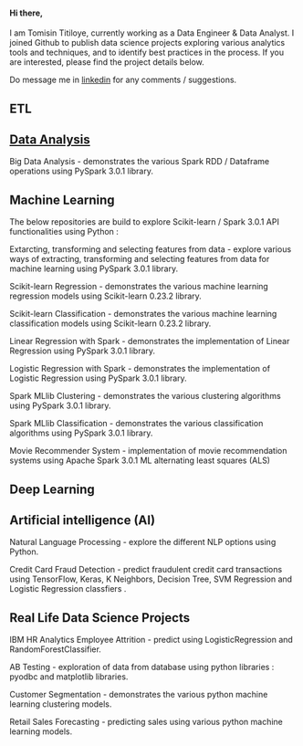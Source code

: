 

<!---
StMorris/StMorris is a ✨ special ✨ repository because its `README.md` (this file) appears on your GitHub profile.
You can click the Preview link to take a look at your changes.
--->


#### Hi there,

I am Tomisin Titiloye, currently working as a Data Engineer & Data Analyst. I joined Github to publish data science projects exploring various analytics tools and techniques, and to identify best practices in the process. If you are interested, please find the project details below.

Do message me in [linkedin](https://www.linkedin.com/in/tomisin-ekundayo-titiloye/) for any comments / suggestions.

## ETL



## [Data Analysis](https://github.com/StMorris/Data-Analysis-with-python)

Big Data Analysis - demonstrates the various Spark RDD / Dataframe operations using PySpark 3.0.1 library.

## Machine Learning

The below repositories are build to explore Scikit-learn / Spark 3.0.1 API functionalities using Python :

Extarcting, transforming and selecting features from data - explore various ways of extracting, transforming and selecting features from data for machine learning using PySpark 3.0.1 library.

Scikit-learn Regression - demonstrates the various machine learning regression models using Scikit-learn 0.23.2 library.

Scikit-learn Classification - demonstrates the various machine learning classification models using Scikit-learn 0.23.2 library.

Linear Regression with Spark - demonstrates the implementation of Linear Regression using PySpark 3.0.1 library.

Logistic Regression with Spark - demonstrates the implementation of Logistic Regression using PySpark 3.0.1 library.

Spark MLlib Clustering - demonstrates the various clustering algorithms using PySpark 3.0.1 library.

Spark MLlib Classification - demonstrates the various classification algorithms using PySpark 3.0.1 library.

Movie Recommender System - implementation of movie recommendation systems using Apache Spark 3.0.1 ML alternating least squares (ALS)


## Deep Learning

## Artificial intelligence (AI)

Natural Language Processing - explore the different NLP options using Python.

Credit Card Fraud Detection - predict fraudulent credit card transactions using TensorFlow, Keras, K Neighbors, Decision Tree, SVM Regression and Logistic Regression classfiers .


## Real Life Data Science Projects

IBM HR Analytics Employee Attrition - predict using LogisticRegression and RandomForestClassifier.

AB Testing - exploration of data from database using python libraries : pyodbc and matplotlib libraries.

Customer Segmentation - demonstrates the various python machine learning clustering models.

Retail Sales Forecasting - predicting sales using various python machine learning models.

